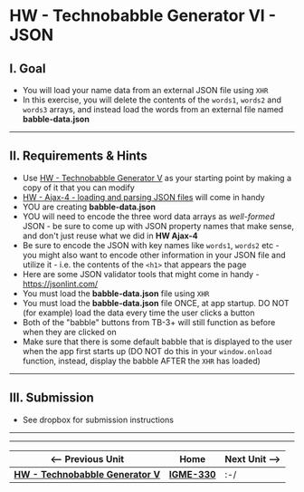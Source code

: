# HW - Technobabble Generator VI - JSON


## I. Goal

- You will load your name data from an external JSON file using `XHR`
- In this exercise, you will delete the contents of the `words1`, `words2` and `words3` arrays, and instead load the words from an external file named **babble-data.json**

<hr>

## II. Requirements & Hints

- Use [HW - Technobabble Generator V](HW-technobabble-5.md) as your starting point by making a copy of it that you can modify
- [HW - Ajax-4 - loading and parsing JSON files](https://github.com/tonethar/IGME-330-Master/blob/master/notes/HW-ajax-4.md) will come in handy
- YOU are creating **babble-data.json**
- YOU will need to encode the three word data arrays as *well-formed* JSON - be sure to come up with JSON property names that make sense, and don't just reuse what we did in **HW Ajax-4**
- Be sure to encode the JSON with key names like `words1`, `words2` etc - you might also want to encode other information in your JSON file and utilize it - i.e. the contents of the `<h1>` that appears the page
- Here are some JSON validator tools that might come in handy - https://jsonlint.com/
- You must load the **babble-data.json** file using `XHR`
- You must load the **babble-data.json** file ONCE, at app startup. DO NOT (for example) load the data every time the user clicks a button
- Both of the "babble" buttons from TB-3+ will still function as before when they are clicked on
- Make sure that there is some default babble that is displayed to the user when the app first starts up (DO NOT do this in your `window.onload` function, instead, display the babble AFTER the `XHR` has loaded)

<hr>

## III. Submission
- See dropbox for submission instructions


<hr><hr>

| <-- Previous Unit | Home | Next Unit -->
| --- | --- | --- 
|  [**HW - Technobabble Generator V**](HW-technobabble-5.md) |  [**IGME-330**](../README.md) | :-/
